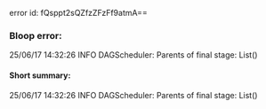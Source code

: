 error id: fQsppt2sQZfzZFzFf9atmA==
### Bloop error:

25/06/17 14:32:26 INFO DAGScheduler: Parents of final stage: List()
#### Short summary: 

25/06/17 14:32:26 INFO DAGScheduler: Parents of final stage: List()